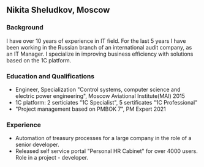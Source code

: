 ## **Nikita Sheludkov, Moscow**

### Background
I have over 10 years of experience in IT field. For the last 5 years I have been working in the Russian branch of an international audit company, as an IT Manager. 
I specialize in improving business efficiency with solutions based on the 1C platform.

### Education and Qualifications
* Engineer, Specialization "Control systems, computer science and electric power engineering", Moscow Aviational Institute(MAI) 2015
* 1C platform: 2 serticiates "1C Specialist", 5 sertificates "1C Professional"
* "Project management based on PMBOK 7", PM Expert 2021

### Experience
* Automation of treasury processes for a large company in the role of a senior developer.
* Released self service portal "Personal HR Cabinet" for over 4000 users. Role in a project - developer.
